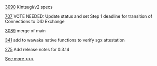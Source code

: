 
[3090](https://github.com/hyperledger/besu/pull/3090) Kintsugi/v2 specs

[707](https://github.com/hyperledger/aries-rfcs/pull/707) VOTE NEEDED: Update status and set Step 1 deadline for transition of Connections to DID Exchange

[3089](https://github.com/hyperledger/besu/pull/3089) merge of main

[341](https://github.com/hyperledger-labs/private-data-objects/pull/341) add to wawaka native functions to verify sgx attestation

[275](https://github.com/hyperledger/transact/pull/275) Add release notes for 0.3.14


[See more >>>](https://start-here.hyperledger.org/pull-requests)

